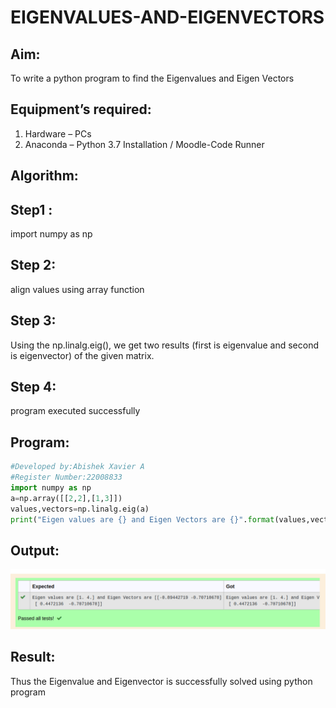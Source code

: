 # EIGENVALUES-AND-EIGENVECTORS
## Aim:
To write a python program to find the Eigenvalues and Eigen Vectors
## Equipment’s required:
1. 	Hardware – PCs
2. 	Anaconda – Python 3.7 Installation / Moodle-Code Runner
## Algorithm:
## Step1 :

import numpy as np
## Step 2:

align values using array function
## Step 3:

Using the np.linalg.eig(), we get two results (first is eigenvalue and second is eigenvector) of the given matrix.
## Step 4:

program executed successfully
## Program:

```python
#Developed by:Abishek Xavier A
#Register Number:22008833
import numpy as np
a=np.array([[2,2],[1,3]])
values,vectors=np.linalg.eig(a)
print("Eigen values are {} and Eigen Vectors are {}".format(values,vectors))
```
## Output:
![output](eigenoutput.png)
## Result:
Thus the Eigenvalue and Eigenvector is successfully solved using python program
